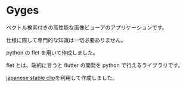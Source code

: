 # Gyges
ベクトル検索付きの高性能な画像ビューアのアプリケーションです。

仕様に際して専門的な知識は一切必要ありません。

python の flet を用いて作成しました。

flet とは、端的に言うと flutter の開発を python で行えるライブラリです。

[japanese stable clip](https://ja.stability.ai/blog/japanese-stable-clip)を利用して作成しました。
